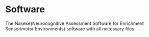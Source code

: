 # Software
The Nasese(Neurocognitive Assessment Software for Enrichment Sensorimotor Environments) software with all necessary files
